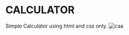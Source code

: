 # CALCULATOR
Simple Calculator using html and css only.
![caa](https://user-images.githubusercontent.com/76956253/128624007-14df6dec-a802-4e3d-a486-d6bf6084fa0b.png)
